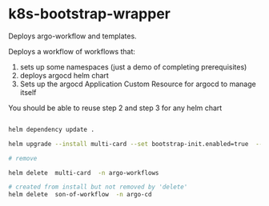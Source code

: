 # k8s-bootstrap-wrapper


Deploys argo-workflow and templates.

Deploys a workflow of workflows that:

1. sets up some namespaces (just a demo of completing prerequisites)
2. deploys argocd helm chart
3. Sets up the argocd Application Custom Resource for argocd to manage itself

You should be able to reuse step 2 and step 3 for any helm chart 

```sh

helm dependency update .

helm upgrade --install multi-card --set bootstrap-init.enabled=true  --set argo-workflows.enabled=true -n argo-workflows --create-namespace=true .

# remove

helm delete  multi-card  -n argo-workflows

# created from install but not removed by 'delete'
helm delete  son-of-workflow  -n argo-cd

```

